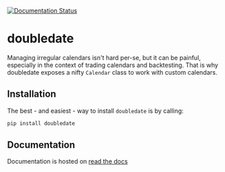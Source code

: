 [![Documentation Status](https://readthedocs.org/projects/doubledate/badge/?version=latest)](https://doubledate.readthedocs.io/en/latest/?badge=latest)

# doubledate
Managing irregular calendars isn't hard per-se, but it can be painful, especially in the context of trading calendars and backtesting. That is why doubledate exposes a nifty `Calendar` class to work with custom calendars.

## Installation
The best - and easiest - way to install `doubledate` is by calling:
```python
pip install doubledate 
```

## Documentation
Documentation is hosted on [read the docs](https://doubledate.readthedocs.io/en/latest/)
